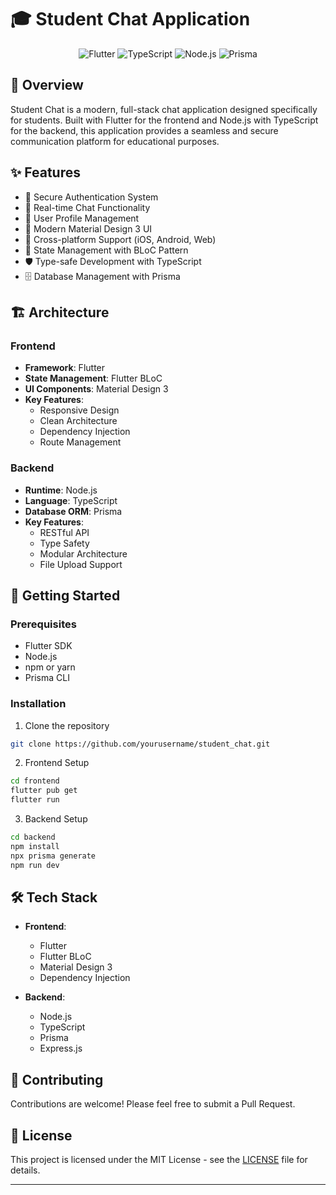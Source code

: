 # 🎓 Student Chat Application

<div align="center">
  <img src="https://img.shields.io/badge/Flutter-02569B?style=for-the-badge&logo=flutter&logoColor=white" alt="Flutter"/>
  <img src="https://img.shields.io/badge/TypeScript-007ACC?style=for-the-badge&logo=typescript&logoColor=white" alt="TypeScript"/>
  <img src="https://img.shields.io/badge/Node.js-339933?style=for-the-badge&logo=nodedotjs&logoColor=white" alt="Node.js"/>
  <img src="https://img.shields.io/badge/Prisma-2D3748?style=for-the-badge&logo=prisma&logoColor=white" alt="Prisma"/>
</div>

## 📱 Overview

Student Chat is a modern, full-stack chat application designed specifically for students. Built with Flutter for the frontend and Node.js with TypeScript for the backend, this application provides a seamless and secure communication platform for educational purposes.

## ✨ Features

- 🔐 Secure Authentication System
- 💬 Real-time Chat Functionality
- 👤 User Profile Management
- 🎨 Modern Material Design 3 UI
- 📱 Cross-platform Support (iOS, Android, Web)
- 🔄 State Management with BLoC Pattern
- 🛡️ Type-safe Development with TypeScript
- 🗄️ Database Management with Prisma

## 🏗️ Architecture

### Frontend
- **Framework**: Flutter
- **State Management**: Flutter BLoC
- **UI Components**: Material Design 3
- **Key Features**:
  - Responsive Design
  - Clean Architecture
  - Dependency Injection
  - Route Management

### Backend
- **Runtime**: Node.js
- **Language**: TypeScript
- **Database ORM**: Prisma
- **Key Features**:
  - RESTful API
  - Type Safety
  - Modular Architecture
  - File Upload Support

## 🚀 Getting Started

### Prerequisites
- Flutter SDK
- Node.js
- npm or yarn
- Prisma CLI

### Installation

1. Clone the repository
```bash
git clone https://github.com/yourusername/student_chat.git
```

2. Frontend Setup
```bash
cd frontend
flutter pub get
flutter run
```

3. Backend Setup
```bash
cd backend
npm install
npx prisma generate
npm run dev
```

## 🛠️ Tech Stack

- **Frontend**:
  - Flutter
  - Flutter BLoC
  - Material Design 3
  - Dependency Injection

- **Backend**:
  - Node.js
  - TypeScript
  - Prisma
  - Express.js


## 🤝 Contributing

Contributions are welcome! Please feel free to submit a Pull Request.

## 📄 License

This project is licensed under the MIT License - see the [LICENSE](LICENSE) file for details.

---
